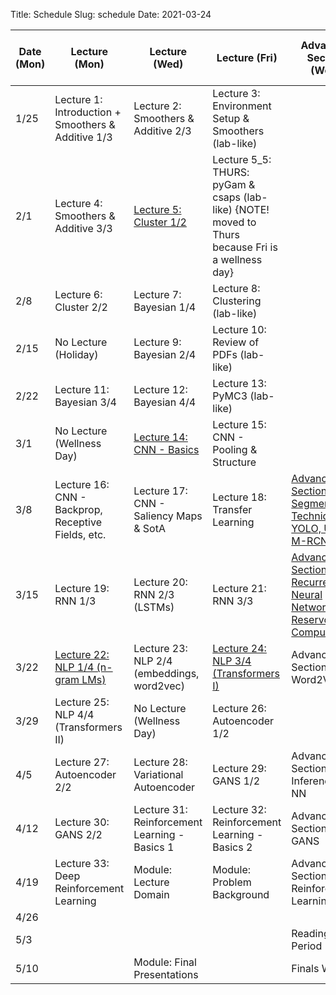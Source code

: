 Title: Schedule
Slug: schedule
Date: 2021-03-24


|Date (Mon)|Lecture (Mon)|Lecture (Wed)|Lecture (Fri)|Advanced Section (Wed)|Assignment (R:Released Wed - D:Due Wed)|
|-----|-----|-----|-----|-----|-----|
|1/25|Lecture 1: Introduction + Smoothers & Additive 1/3|Lecture 2: Smoothers & Additive 2/3|Lecture 3: Environment Setup & Smoothers (lab-like)|||
|2/1|Lecture 4: Smoothers & Additive 3/3|[Lecture 5: Cluster 1/2]({filename}/lectures/lecture05.5/index.md)|Lecture 5_5: THURS: pyGam & csaps (lab-like) {NOTE! moved to Thurs because Fri is a wellness day} ||R:HW1 |
|2/8|Lecture 6: Cluster 2/2|Lecture 7: Bayesian 1/4|Lecture 8: Clustering (lab-like)||R:HW2 - D:HW1|
|2/15|No Lecture (Holiday)|Lecture 9: Bayesian 2/4|Lecture 10: Review of PDFs (lab-like)||R:HW3 - D:HW2|
|2/22|Lecture 11: Bayesian 3/4|Lecture 12: Bayesian 4/4|Lecture 13: PyMC3 (lab-like)|||
|3/1|No Lecture (Wellness Day)|[Lecture 14: CNN - Basics]({filename}/lectures/lecture14/index.md)|Lecture 15: CNN - Pooling & Structure||R: HW4 - D: HW3|
|3/8|Lecture 16: CNN - Backprop, Receptive Fields, etc.|Lecture 17: CNN - Saliency Maps & SotA|Lecture 18: Transfer Learning|[Advanced Section 1: Segmentation Techniques, YOLO, Unet, & M-RCNN]({filename}/a-sections/a-sec01/index.md)||
|3/15|Lecture 19:  RNN 1/3|Lecture 20: RNN 2/3 (LSTMs)|Lecture 21: RNN 3/3|[Advanced Section 2: Recurrent Neural Networks and Reservoir Computing]({filename}/a-sections/a-sec02/index.md)|R:HW5 - D:HW4|
|3/22|[Lecture 22: NLP 1/4 (n-gram LMs)]({filename}/lectures/lecture22/index.md)|Lecture 23: NLP 2/4 (embeddings, word2vec)|[Lecture 24: NLP 3/4 (Transformers I)]({filename}/lectures/lecture23/index.md)|Advanced Section 3: Word2Vec|R:HW6 -  D:HW5|
|3/29|Lecture 25: NLP 4/4 (Transformers II)|No Lecture (Wellness Day)|Lecture 26: Autoencoder 1/2||
|4/5|Lecture 27: Autoencoder 2/2|Lecture 28: Variational Autoencoder|Lecture 29: GANS 1/2|Advanced Section 4: Inference in NN||R:HW7 - D:HW6|
|4/12|Lecture 30: GANS 2/2|Lecture 31: Reinforcement Learning - Basics 1|Lecture 32: Reinforcement Learning - Basics 2|Advanced Section 5: GANS|
|4/19|Lecture 33: Deep Reinforcement Learning|Module: Lecture Domain|Module: Problem Background|Advanced Section:6 Reinforcement Learning|D:HW7|
|4/26||||||
|5/3||||Reading Period||
|5/10||Module: Final Presentations||Finals Week||
